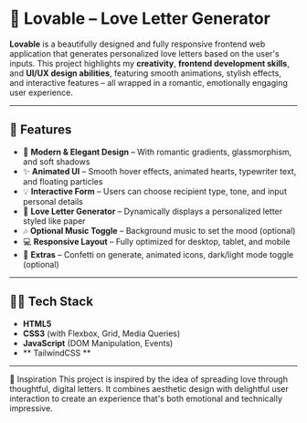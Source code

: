 # 💌 Lovable – Love Letter Generator

**Lovable** is a beautifully designed and fully responsive frontend web application that generates personalized love letters based on the user's inputs. This project highlights my **creativity**, **frontend development skills**, and **UI/UX design abilities**, featuring smooth animations, stylish effects, and interactive features – all wrapped in a romantic, emotionally engaging user experience.



---

## 🌟 Features

- 🎨 **Modern & Elegant Design** – With romantic gradients, glassmorphism, and soft shadows
- ✨ **Animated UI** – Smooth hover effects, animated hearts, typewriter text, and floating particles
- 💡 **Interactive Form** – Users can choose recipient type, tone, and input personal details
- 💌 **Love Letter Generator** – Dynamically displays a personalized letter styled like paper
- 🎶 **Optional Music Toggle** – Background music to set the mood (optional)
- 💻 **Responsive Layout** – Fully optimized for desktop, tablet, and mobile
- 🎁 **Extras** – Confetti on generate, animated icons, dark/light mode toggle (optional)

---

## 🧑‍💻 Tech Stack

- **HTML5**
- **CSS3** (with Flexbox, Grid, Media Queries)
- **JavaScript** (DOM Manipulation, Events)
- ** TailwindCSS **

---
🤍 Inspiration
This project is inspired by the idea of spreading love through thoughtful, digital letters. It combines aesthetic design with delightful user interaction to create an experience that's both emotional and technically impressive.


